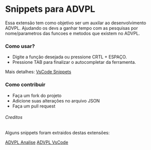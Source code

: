 # Snippets para ADVPL

Essa extensão tem como objetivo ser um auxilar ao desenvolvimento ADVPL. Ajudando os devs a ganhar tempo com as pesquisas por nome/parametros das funcoes e metodos que existem no ADVPL.

### Como usar?

* Digite a função desejada ou pressione CRTL + ESPAÇO.
* Pressione TAB para finalizar o autocompletar da ferramenta.

Mais detalhes:
[VsCode Snippets](https://code.visualstudio.com/docs/editor/userdefinedsnippets)

### Como contribuir

* Faça um fork do projeto
* Adicione suas alterações no arquivo JSON
* Faça um pull request

###### Creditos

Alguns snippets foram extraidos destas extensões:

[ADVPL Analise](https://github.com/robsonrosilva/advpl-sintaxe)
[ADVPL VsCode](https://github.com/totvs/advpl-vscode)
